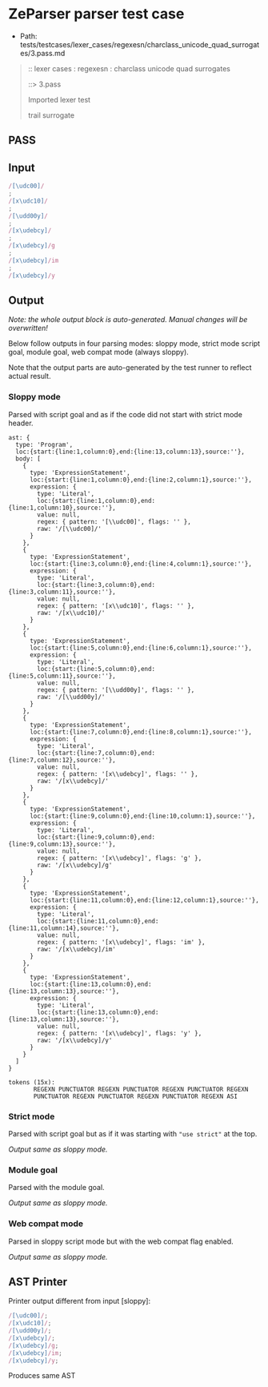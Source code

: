 # ZeParser parser test case

- Path: tests/testcases/lexer_cases/regexesn/charclass_unicode_quad_surrogates/3.pass.md

> :: lexer cases : regexesn : charclass unicode quad surrogates
>
> ::> 3.pass
>
> Imported lexer test
>
> trail surrogate

## PASS

## Input

`````js
/[\udc00]/
;
/[x\udc10]/
;
/[\udd00y]/
;
/[x\udebcy]/
;
/[x\udebcy]/g
;
/[x\udebcy]/im
;
/[x\udebcy]/y
`````

## Output

_Note: the whole output block is auto-generated. Manual changes will be overwritten!_

Below follow outputs in four parsing modes: sloppy mode, strict mode script goal, module goal, web compat mode (always sloppy).

Note that the output parts are auto-generated by the test runner to reflect actual result.

### Sloppy mode

Parsed with script goal and as if the code did not start with strict mode header.

`````
ast: {
  type: 'Program',
  loc:{start:{line:1,column:0},end:{line:13,column:13},source:''},
  body: [
    {
      type: 'ExpressionStatement',
      loc:{start:{line:1,column:0},end:{line:2,column:1},source:''},
      expression: {
        type: 'Literal',
        loc:{start:{line:1,column:0},end:{line:1,column:10},source:''},
        value: null,
        regex: { pattern: '[\\udc00]', flags: '' },
        raw: '/[\\udc00]/'
      }
    },
    {
      type: 'ExpressionStatement',
      loc:{start:{line:3,column:0},end:{line:4,column:1},source:''},
      expression: {
        type: 'Literal',
        loc:{start:{line:3,column:0},end:{line:3,column:11},source:''},
        value: null,
        regex: { pattern: '[x\\udc10]', flags: '' },
        raw: '/[x\\udc10]/'
      }
    },
    {
      type: 'ExpressionStatement',
      loc:{start:{line:5,column:0},end:{line:6,column:1},source:''},
      expression: {
        type: 'Literal',
        loc:{start:{line:5,column:0},end:{line:5,column:11},source:''},
        value: null,
        regex: { pattern: '[\\udd00y]', flags: '' },
        raw: '/[\\udd00y]/'
      }
    },
    {
      type: 'ExpressionStatement',
      loc:{start:{line:7,column:0},end:{line:8,column:1},source:''},
      expression: {
        type: 'Literal',
        loc:{start:{line:7,column:0},end:{line:7,column:12},source:''},
        value: null,
        regex: { pattern: '[x\\udebcy]', flags: '' },
        raw: '/[x\\udebcy]/'
      }
    },
    {
      type: 'ExpressionStatement',
      loc:{start:{line:9,column:0},end:{line:10,column:1},source:''},
      expression: {
        type: 'Literal',
        loc:{start:{line:9,column:0},end:{line:9,column:13},source:''},
        value: null,
        regex: { pattern: '[x\\udebcy]', flags: 'g' },
        raw: '/[x\\udebcy]/g'
      }
    },
    {
      type: 'ExpressionStatement',
      loc:{start:{line:11,column:0},end:{line:12,column:1},source:''},
      expression: {
        type: 'Literal',
        loc:{start:{line:11,column:0},end:{line:11,column:14},source:''},
        value: null,
        regex: { pattern: '[x\\udebcy]', flags: 'im' },
        raw: '/[x\\udebcy]/im'
      }
    },
    {
      type: 'ExpressionStatement',
      loc:{start:{line:13,column:0},end:{line:13,column:13},source:''},
      expression: {
        type: 'Literal',
        loc:{start:{line:13,column:0},end:{line:13,column:13},source:''},
        value: null,
        regex: { pattern: '[x\\udebcy]', flags: 'y' },
        raw: '/[x\\udebcy]/y'
      }
    }
  ]
}

tokens (15x):
       REGEXN PUNCTUATOR REGEXN PUNCTUATOR REGEXN PUNCTUATOR REGEXN
       PUNCTUATOR REGEXN PUNCTUATOR REGEXN PUNCTUATOR REGEXN ASI
`````

### Strict mode

Parsed with script goal but as if it was starting with `"use strict"` at the top.

_Output same as sloppy mode._

### Module goal

Parsed with the module goal.

_Output same as sloppy mode._

### Web compat mode

Parsed in sloppy script mode but with the web compat flag enabled.

_Output same as sloppy mode._

## AST Printer

Printer output different from input [sloppy]:

````js
/[\udc00]/;
/[x\udc10]/;
/[\udd00y]/;
/[x\udebcy]/;
/[x\udebcy]/g;
/[x\udebcy]/im;
/[x\udebcy]/y;
````

Produces same AST

